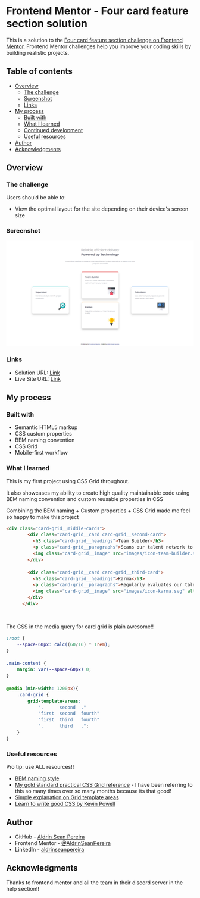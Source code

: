 # Frontend Mentor - Four card feature section solution

This is a solution to the [Four card feature section challenge on Frontend Mentor](https://www.frontendmentor.io/challenges/four-card-feature-section-weK1eFYK). Frontend Mentor challenges help you improve your coding skills by building realistic projects. 

## Table of contents

- [Overview](#overview)
  - [The challenge](#the-challenge)
  - [Screenshot](#screenshot)
  - [Links](#links)
- [My process](#my-process)
  - [Built with](#built-with)
  - [What I learned](#what-i-learned)
  - [Continued development](#continued-development)
  - [Useful resources](#useful-resources)
- [Author](#author)
- [Acknowledgments](#acknowledgments)

## Overview

### The challenge

Users should be able to:

- View the optimal layout for the site depending on their device's screen size

### Screenshot

![four-card-feature-section-master screenshot](images/four-card-feature-section-master.png)

### Links

- Solution URL: [Link](https://github.com/AldrinSeanPereira/four-card-feature-section-master)
- Live Site URL: [Link](https://iridescent-dieffenbachia-9ce774.netlify.app/)

## My process

### Built with

- Semantic HTML5 markup
- CSS custom properties
- BEM naming convention
- CSS Grid
- Mobile-first workflow

### What I learned

This is my first project using CSS Grid throughout. 

It also showcases my ability to create high quality maintainable code using BEM naming convention and custom reusable properties in CSS 

Combining the BEM naming + Custom properties + CSS Grid made me feel so happy to make this project

```html
<div class="card-grid__middle-cards">
        <div class="card-grid__card card-grid__second-card">
          <h3 class="card-grid__headings">Team Builder</h3>
          <p class="card-grid__paragraphs">Scans our talent network to create the optimal team for your project</p>
          <img class="card-grid__image" src="images/icon-team-builder.svg" alt="browser with home icon" />
        </div>

        <div class="card-grid__card card-grid__third-card">
          <h3 class="card-grid__headings">Karma</h3>
          <p class="card-grid__paragraphs">Regularly evaluates our talent to ensure quality</p>
          <img class="card-grid__image" src="images/icon-karma.svg" alt="lightbulb icon" />
        </div>
      </div>
```
<br>

The CSS in the media query for card grid is plain awesome!!

```css
:root {
    --space-60px: calc((60/16) * 1rem);
}

.main-content {
    margin: var(--space-60px) 0;
}

@media (min-width: 1200px){
    .card-grid {
        grid-template-areas:
            ".      second  ."
            "first  second  fourth"
            "first  third   fourth"
            ".      third   .";
    }
}
```

### Useful resources

Pro tip: use ALL resources!!

- [BEM naming style](https://css-tricks.com/bem-101/)
- [My gold standard practical CSS Grid reference](https://www.freecodecamp.org/news/learn-css-grid-by-building-5-layouts/) - I have been referring to this so many times over so many months because its that good!
- [Simple explanation on Grid template areas](https://www.w3schools.com/cssref/pr_grid-template-areas.php)
- [Learn to write good CSS by Kevin Powell](https://youtu.be/x4u1yp3Msao?si=8NcgyQzcAdNZ4UOx)

## Author

- GitHub - [Aldrin Sean Pereira](https://github.com/AldrinSeanPereira)
- Frontend Mentor - [@AldrinSeanPereira](https://www.frontendmentor.io/profile/yourusername)
- LinkedIn - [aldrinseanpereira](https://www.linkedin.com/in/aldrinseanpereira/)

## Acknowledgments

Thanks to frontend mentor and all the team in their discord server in the help section!!